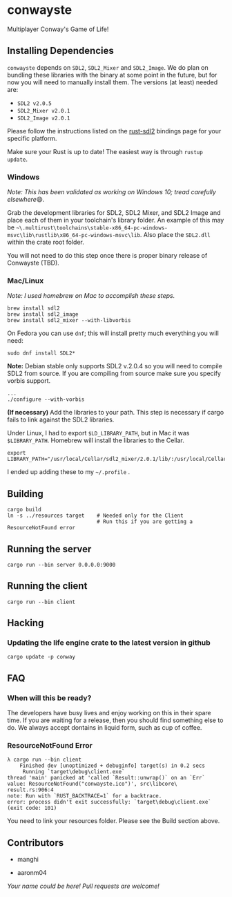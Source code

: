 # conwayste

Multiplayer Conway's Game of Life!

## Installing Dependencies
`conwayste` depends on `SDL2`, `SDL2_Mixer` and `SDL2_Image`. We do plan on bundling these libraries with the binary at some point in the future, but for now you will need to manually install them. The versions (at least) needed are:

* `SDL2 v2.0.5`
* `SDL2_Mixer v2.0.1`
* `SDL2_Image v2.0.1`

Please follow the instructions listed on the [rust-sdl2](https://github.com/Rust-SDL2/rust-sdl2) bindings page for your specific platform.

Make sure your Rust is up to date! The easiest way is through `rustup update`.

### Windows
_Note: This has been validated as working on Windows 10; tread carefully elsewhere_:smile:_._

Grab the development libraries for SDL2, SDL2 Mixer, and SDL2 Image and place each of them in your toolchain's library folder. An example of this may be `~\.multirust\toolchains\stable-x86_64-pc-windows-msvc\lib\rustlib\x86_64-pc-windows-msvc\lib`.
Also place the `SDL2.dll` within the crate root folder.

You will not need to do this step once there is proper binary release of Conwayste (TBD).

### Mac/Linux
_Note: I used homebrew on Mac to accomplish these steps._

```
brew install sdl2
brew install sdl2_image 
brew install sdl2_mixer --with-libvorbis
```

On Fedora you can use `dnf`; this will install pretty much everything you will need:

```
sudo dnf install SDL2*
```

**Note:** Debian stable only supports SDL2 v.2.0.4 so you will need to compile SDL2 from source.
If you are compiling from source make sure you specify vorbis support.

```
...
./configure --with-vorbis
```

**(If necessary)** Add the libraries to your path. This step is necessary if cargo fails to link against the SDL2 libraries.
 
Under Linux, I had to export `$LD_LIBRARY_PATH`, but in Mac it was `$LIBRARY_PATH`.
Homebrew will install the libraries to the Cellar. 
```
export LIBRARY_PATH="/usr/local/Cellar/sdl2_mixer/2.0.1/lib/:/usr/local/Cellar/sdl2_image/2.0.1_2/lib/:/usr/local/Cellar/sdl2/2.0.5/lib/"
```
I ended up adding these to my `~/.profile` .

## Building

```
cargo build
ln -s ../resources target    # Needed only for the Client
                             # Run this if you are getting a ResourceNotFound error
```

## Running the server

```
cargo run --bin server 0.0.0.0:9000
```

## Running the client

```
cargo run --bin client
```

## Hacking

### Updating the life engine crate to the latest version in github

```
cargo update -p conway
```

## FAQ

### When will this be ready?

The developers have busy lives and enjoy working on this in their spare time. If you are waiting for a release, then you should find something else to do. We always accept dontains in liquid form, such as cup of coffee.

### ResourceNotFound Error
```
λ cargo run --bin client                                                                                                
    Finished dev [unoptimized + debuginfo] target(s) in 0.2 secs                                                        
     Running `target\debug\client.exe`                                                                                  
thread 'main' panicked at 'called `Result::unwrap()` on an `Err` value: ResourceNotFound("conwayste.ico")', src\libcore\
result.rs:906:4                                                                                                         
note: Run with `RUST_BACKTRACE=1` for a backtrace.                                                                      
error: process didn't exit successfully: `target\debug\client.exe` (exit code: 101)                                     
```
You need to link your resources folder. Please see the Build section above.

## Contributors

* manghi

* aaronm04

_Your name could be here! Pull requests are welcome!_
